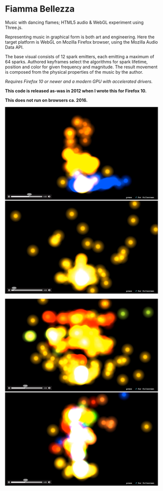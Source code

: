 # Fiamma Bellezza

Music with dancing flames; HTML5 audio & WebGL experiment using Three.js.

Representing music in graphical form is both art and engineering. Here the target platform is WebGL on Mozilla Firefox browser, using the Mozilla Audio Data API.

The base visual consists of 12 spark emitters, each emitting a maximum of 64 sparks. Authored keyframes select the algorithms for spark lifetime, position and color for given frequency and magnitude. The result movement is composed from the physical properties of the music by the author.

*Requires Firefox 10 or newer and a modern GPU with accelerated drivers.*

**This code is released as-was in 2012 when I wrote this for Firefox 10.**

**This does not run on browsers ca. 2016.**

![](https://github.com/lamikae/FiammaBellezza/blob/master/pictures/pic1.png)
![](https://github.com/lamikae/FiammaBellezza/blob/master/pictures/pic2.png)

![](https://github.com/lamikae/FiammaBellezza/blob/master/pictures/pic3.png)
![](https://github.com/lamikae/FiammaBellezza/blob/master/pictures/pic4.png)
